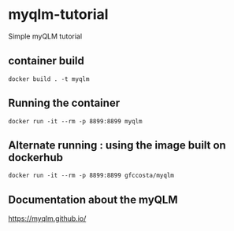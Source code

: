 # myqlm-tutorial

Simple myQLM tutorial

## container build

```
docker build . -t myqlm
```

## Running the container
```
docker run -it --rm -p 8899:8899 myqlm
```

## Alternate running : using the image built on dockerhub
```
docker run -it --rm -p 8899:8899 gfccosta/myqlm
```
## Documentation about the myQLM
https://myqlm.github.io/
